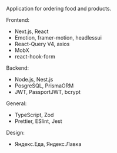 Application for ordering food and products.

Frontend: 
- Next.js, React
- Emotion, framer-motion, headlessui
- React-Query V4, axios
- MobX
- react-hook-form

Backend:
- Node.js, Nest.js
- PosgreSQL, PrismaORM
- JWT, PassportJWT, bcrypt

General:
- TypeScript, Zod
- Prettier, ESlint, Jest

Design:
- Яндекс.Еда, Яндекс.Лавка
